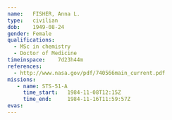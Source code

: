 ```yaml
---
name:	FISHER, Anna L.
type:	civilian
dob:	1949-08-24
gender:	Female
qualifications:
  - MSc in chemistry
  - Doctor of Medicine
timeinspace:	7d23h44m
references:
  - http://www.nasa.gov/pdf/740566main_current.pdf
missions:
   - name: STS-51-A
     time_start:   1984-11-08T12:15Z
     time_end:     1984-11-16T11:59:57Z
evas:
---
```

